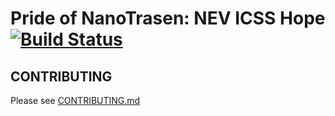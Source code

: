 # Pride of NanoTrasen: NEV ICSS Hope [![Build Status](https://travis-ci.com/SyzygyStation/Syzygy-Eris.svg?branch=master)](https://travis-ci.com/SyzygyStation/Syzygy-Eris)


## CONTRIBUTING

Please see [CONTRIBUTING.md](CONTRIBUTING.md)
